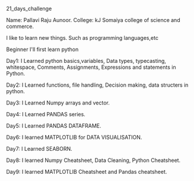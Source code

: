 21_days_challenge

Name: Pallavi Raju Aunoor.
College: kJ Somaiya college of science and commerce.

 I like to learn new things. Such as programming languages,etc

Beginner I'll first learn python

Day1: I Learned python basics,variables, Data types, typecasting, whitespace, Comments, Assignments, Expressions and statements in Python. 

Day2: I Learned functions, file handling, Decision making, data structers in python.

Day3: I Learned Numpy arrays and vector.

Day4: I Learned PANDAS series.

Day5: I Learned PANDAS DATAFRAME.

Day6: I learned MATPLOTLIB for DATA VISUALISATION.

Day7: I Learned SEABORN.

Day8: I learned Numpy Cheatsheet, Data Cleaning, Python Cheatsheet.

Day9: I learned MATPLOTLIB Cheatsheet and Pandas cheatsheet.
